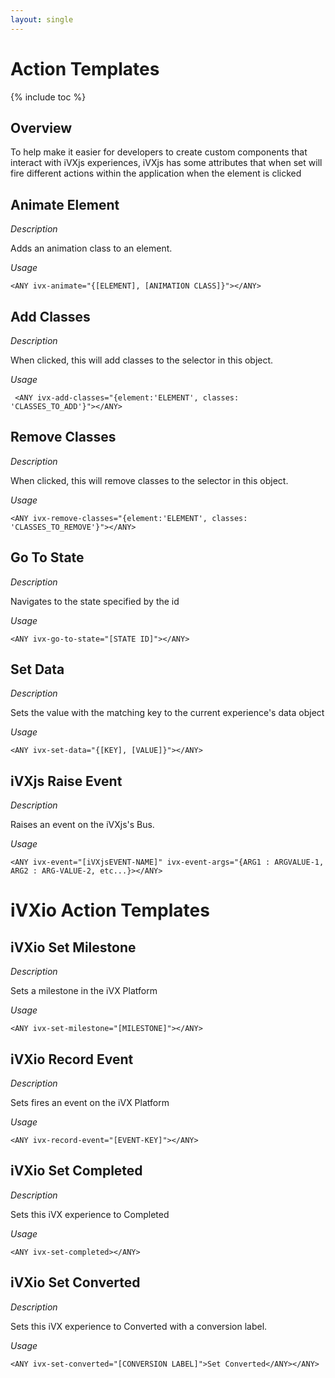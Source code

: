 ```yaml
---
layout: single
---
```


# Action Templates

{% include toc %}

## Overview

To help make it easier for developers to create custom components that interact with 
iVXjs experiences, iVXjs has some attributes that when set will fire different actions 
within the application when the element is clicked

## Animate Element

_Description_

Adds an animation class to an element. 

_Usage_

```
<ANY ivx-animate="{[ELEMENT], [ANIMATION CLASS]}"></ANY>
```

## Add Classes 

_Description_

When clicked, this will add classes to the selector in this object.

_Usage_

```
 <ANY ivx-add-classes="{element:'ELEMENT', classes: 'CLASSES_TO_ADD'}"></ANY>
```

## Remove Classes 

_Description_

When clicked, this will remove classes to the selector in this object.

_Usage_

```
<ANY ivx-remove-classes="{element:'ELEMENT', classes: 'CLASSES_TO_REMOVE'}"></ANY>
```

## Go To State

_Description_

Navigates to the state specified by the id

_Usage_

```
<ANY ivx-go-to-state="[STATE ID]"></ANY>
```

## Set Data 

_Description_ 

Sets the value with the matching key to the current experience's data object

_Usage_

```
<ANY ivx-set-data="{[KEY], [VALUE]}"></ANY>
```

## iVXjs Raise Event 

_Description_

Raises an event on the iVXjs's Bus.

_Usage_

```
<ANY ivx-event="[iVXjsEVENT-NAME]" ivx-event-args="{ARG1 : ARGVALUE-1, ARG2 : ARG-VALUE-2, etc...}></ANY>
```

# iVXio Action Templates

## iVXio Set Milestone

_Description_

Sets a milestone in the iVX Platform

_Usage_

```
<ANY ivx-set-milestone="[MILESTONE]"></ANY>    
```

## iVXio Record Event

_Description_

Sets fires an event on the iVX Platform

_Usage_

```
<ANY ivx-record-event="[EVENT-KEY]"></ANY> 
```

## iVXio Set Completed

_Description_

Sets this iVX experience to Completed

_Usage_  

```
<ANY ivx-set-completed></ANY>    
```

## iVXio Set Converted

_Description_

Sets this iVX experience to Converted with a conversion label.

_Usage_  

```
<ANY ivx-set-converted="[CONVERSION LABEL]">Set Converted</ANY></ANY>
```
